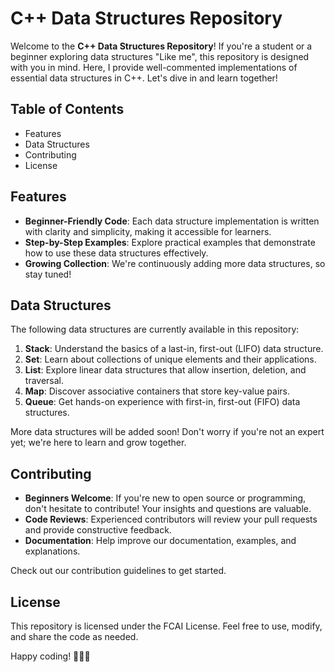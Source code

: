 # C++ Data Structures Repository

Welcome to the **C++ Data Structures Repository**! If you're a student or a beginner exploring data structures "Like me", this repository is designed with you in mind. Here, I provide well-commented implementations of essential data structures in C++. Let's dive in and learn together!

## Table of Contents

- Features
- Data Structures
- Contributing
- License

## Features

- **Beginner-Friendly Code**: Each data structure implementation is written with clarity and simplicity, making it accessible for learners.
- **Step-by-Step Examples**: Explore practical examples that demonstrate how to use these data structures effectively.
- **Growing Collection**: We're continuously adding more data structures, so stay tuned!

## Data Structures

The following data structures are currently available in this repository:

1. **Stack**: Understand the basics of a last-in, first-out (LIFO) data structure.
2. **Set**: Learn about collections of unique elements and their applications.
3. **List**: Explore linear data structures that allow insertion, deletion, and traversal.
4. **Map**: Discover associative containers that store key-value pairs.
5. **Queue**: Get hands-on experience with first-in, first-out (FIFO) data structures.

More data structures will be added soon! Don't worry if you're not an expert yet; we're here to learn and grow together.

## Contributing

- **Beginners Welcome**: If you're new to open source or programming, don't hesitate to contribute! Your insights and questions are valuable.
- **Code Reviews**: Experienced contributors will review your pull requests and provide constructive feedback.
- **Documentation**: Help improve our documentation, examples, and explanations.

Check out our contribution guidelines to get started.

## License

This repository is licensed under the FCAI License. Feel free to use, modify, and share the code as needed.

Happy coding! 🚀👩‍💻
